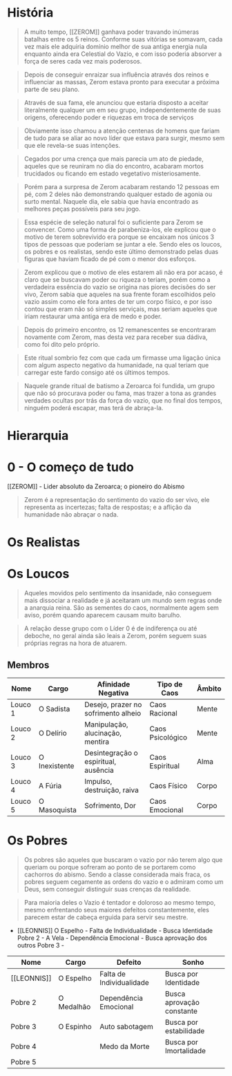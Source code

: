 # História 

> A muito tempo, [[ZEROM]] ganhava poder travando inúmeras batalhas entre os 5 reinos. Conforme suas vitórias se somavam, cada vez mais ele adquiria domínio melhor de sua antiga energia nula enquanto ainda era Celestial do Vazio, e com isso poderia absorver a força de seres cada vez mais poderosos. 

> Depois de conseguir enraizar sua influência através dos reinos e influenciar as massas, Zerom estava pronto para executar a próxima parte de seu plano. 

> Através de sua fama, ele anunciou que estaria disposto a aceitar literalmente qualquer um em seu grupo, independentemente de suas origens, oferecendo poder e riquezas em troca de serviços 

> Obviamente isso chamou a atenção centenas de homens que fariam de tudo para se aliar ao novo líder que estava para surgir, mesmo sem que ele revela-se suas intenções.

> Cegados por uma crença que mais parecia um ato de piedade, aqueles que se reuniram no dia do encontro, acabaram mortos trucidados ou ficando em estado vegetativo misteriosamente. 

> Porém para a surpresa de Zerom acabaram restando 12 pessoas em pé, com 2 deles não demonstrando qualquer estado de agonia ou surto mental. Naquele dia, ele sabia que havia encontrado as melhores peças possíveis para seu jogo.

> Essa espécie de seleção natural foi o suficiente para Zerom se convencer. Como uma forma de parabeniza-los, ele explicou que o motivo de terem sobrevivido era porque se encaixam nos únicos 3 tipos de pessoas que poderiam se juntar a ele. Sendo eles os loucos, os pobres e os realistas, sendo este último demonstrado pelas duas figuras que haviam ficado de pé com o menor dos esforços.

> Zerom explicou que o motivo de eles estarem ali não era por acaso, é claro que se buscavam poder ou riqueza o teriam, porém como a verdadeira essência do vazio se origina nas piores decisões do ser vivo, Zerom sabia que aqueles na sua frente foram escolhidos pelo vazio assim como ele fora antes de ter um corpo físico, e por isso contou que eram não só simples serviçais, mas seriam aqueles que iriam restaurar uma antiga era de medo e poder.

> Depois do primeiro encontro, os 12 remanescentes se encontraram novamente com Zerom, mas desta vez para receber sua dádiva, como foi dito pelo próprio.  

> Este ritual sombrio fez com que cada um firmasse uma ligação única com algum aspecto negativo da humanidade, na qual teriam que carregar este fardo consigo até os últimos tempos.

> Naquele grande ritual de batismo a Zeroarca foi fundida, um grupo que não só procurava poder ou fama, mas trazer a tona as grandes verdades ocultas por trás da força do vazio, que no final dos tempos, ninguém poderá escapar, mas terá de abraça-la. 
# Hierarquia 

 # 0 - O começo de tudo

[[ZEROM]] - Lider absoluto da Zeroarca; o pioneiro do Abismo

> Zerom é a representação do sentimento do vazio do ser vivo, ele representa as incertezas; falta de respostas; e a aflição da humanidade não abraçar o nada.

#  Os Realistas 


# Os Loucos 

> Aqueles movidos pelo sentimento da insanidade, não conseguem mais dissociar a realidade e já aceitaram um mundo sem regras onde a anarquia reina. São as sementes do caos, normalmente agem sem aviso, porém quando aparecem causam muito barulho.

> A relação desse grupo com o Líder 0 é de indiferença ou até deboche, no geral ainda são leais a Zerom, porém seguem suas próprias regras na hora de atuarem.

## Membros

| Nome    | Cargo         | Afinidade Negativa                   | Tipo de Caos     | Âmbito |
| ------- | ------------- | ------------------------------------ | ---------------- | ------ |
| Louco 1 | O Sadista     | Desejo, prazer no sofrimento alheio  | Caos Racional    | Mente  |
| Louco 2 | O Delírio     | Manipulação, alucinação, mentira     | Caos Psicológico | Mente  |
| Louco 3 | O Inexistente | Desintegração o espiritual, ausência | Caos Espiritual  | Alma   |
| Louco 4 | A Fúria       | Impulso, destruição, raiva           | Caos Físico      | Corpo  |
| Louco 5 | O Masoquista  | Sofrimento, Dor                      | Caos Emocional   | Corpo  |

# Os Pobres

> Os pobres são aqueles que buscaram o vazio por não terem algo que queriam ou porque sofreram ao ponto de se portarem como cachorros do abismo. Sendo a classe considerada mais fraca, os pobres seguem cegamente as ordens do vazio e o admiram como um Deus, sem conseguir distinguir suas crenças da realidade. 

> Para maioria deles o Vazio é tentador e doloroso ao mesmo tempo, mesmo enfrentando seus maiores defeitos constantemente, eles parecem estar de cabeça erguida para servir seu mestre.

* [[LEONNIS]] O Espelho - Falta de Individualidade - Busca Identidade 
Pobre 2 -  A Vela - Dependência Emocional - Busca aprovação dos outros
Pobre 3 - 


| Nome        | Cargo      | Defeito                  | Sonho                     |
| ----------- | ---------- | ------------------------ | ------------------------- |
| [[LEONNIS]] | O Espelho  | Falta de Individualidade | Busca por Identidade      |
| Pobre 2     | O Medalhão | Dependência Emocional    | Busca aprovação constante |
| Pobre 3     | O Espinho  | Auto sabotagem           | Busca por estabilidade    |
| Pobre 4     |            | Medo da Morte            | Busca por Imortalidade    |
| Pobre 5     |            |                          |                           |




